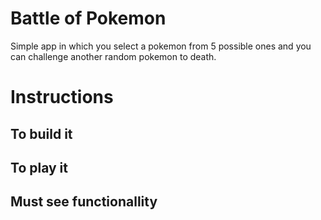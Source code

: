 # Battle of Pokemon
Simple app in which you select a pokemon from 5 possible ones and you can challenge another random pokemon to death.

# Instructions

## To build it

## To play it

## Must see functionallity